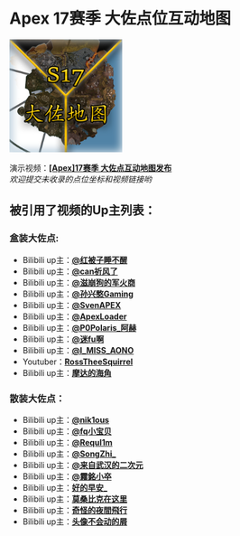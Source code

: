 # **Apex 17赛季 大佐点位互动地图**  

<a href="https://xunfengawa.github.io">
    <img border="0" src="./images/cover.png"
        alt="点击进入S17大佐地图"
        width="200"
        height="200"
    >
</a>

演示视频：[**[Apex]17赛季 大佐点互动地图发布**](https://www.bilibili.com/video/BV1So4y1T7BJ/)  
*欢迎提交未收录的点位坐标和视频链接哟*  
## 被引用了视频的Up主列表：  
### 盒装大佐点:
- Bilibili up主：[**@红被子睡不醒**](https://space.bilibili.com/2682013)  
- Bilibili up主：[**@can祈风了**](https://space.bilibili.com/508941740)  
- Bilibili up主：[**@滋崩狗的军火商**](https://space.bilibili.com/315308990)  
- Bilibili up主：[**@孙兴憨Gaming**](https://space.bilibili.com/30970935)  
- Bilibili up主：[**@SvenAPEX**](https://space.bilibili.com/30790219)  
- Bilibili up主：[**@ApexLoader**](https://space.bilibili.com/177789726)  
- Bilibili up主：[**@P0Polaris_阿赫**](https://space.bilibili.com/12597648)  
- Bilibili up主：[**@迷fu啊**](https://space.bilibili.com/255938263)  
- Bilibili up主：[**@I_MISS_AONO**](https://space.bilibili.com/475671668)  
- Youtuber：[**RossTheeSquirrel**](https://www.youtube.com/@RossTheeSquirrel)  
- Bilibili up主：[**摩达的海角**](https://space.bilibili.com/26566241)  

### 散装大佐点：
- Bilibili up主：[**@nik1ous**](https://space.bilibili.com/1714733409)  
- Bilibili up主：[**@fq小宝贝**](https://space.bilibili.com/398841118)  
- Bilibili up主：[**@RequI1m**](https://space.bilibili.com/294158893)  
- Bilibili up主：[**@SongZhi_**](https://space.bilibili.com/23782838)  
- Bilibili up主：[**@来自武汉的二次元**](https://space.bilibili.com/490299372)  
- Bilibili up主：[**@霧銘小卒**](https://space.bilibili.com/270850510)  
- Bilibili up主：[**好的早安_**](https://space.bilibili.com/503995481)  
- Bilibili up主：[**莫桑比克在这里**](https://space.bilibili.com/361380491)  
- Bilibili up主：[**奇怪的夜間飛行**](https://space.bilibili.com/760067)  
- Bilibili up主：[**头像不会动的屑**](https://space.bilibili.com/150983209)  
